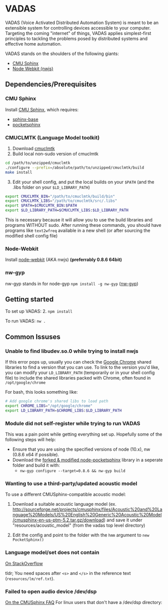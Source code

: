 # VADAS

VADAS (Voice Activated Distributed Automation System) is meant to be an extensible system for controlling devices accessible to your computer.
Targeting the coming "internet" of things, VADAS applies simplest-first principles to tackling the problems posed by distributed systems and effective home automation.

VADAS stands on the shoulders of the following giants:
- [CMU Sphinx](http://cmusphinx.sourceforge.net)
- [Node Webkit (nwjs)](http://nwjs.io)

## Dependencies/Prerequisites

### CMU Sphinx
Install [CMU Sphinx](http://cmusphinx.sourceforge.net), which requires:
- [sphinx-base](https://github.com/cmusphinx/sphinxbase)
- [pocketsphinx](https://github.com/cmusphinx/pocketsphinx)

### CMUCLMTK (Language Model toolkit)
1. Download [cmuclmtk](http://cmusphinx.sourceforge.net/wiki/download)
2. Build local non-sudo version of cmuclmtk
```bash
cd /path/to/unzipped/cmuclmtk
./configure --prefix=/absolute/path/to/unzipped/cmuclmtk/build
make install
```
3. Edit your shell config, and put the local builds on your `$PATH` (and the .libs folder on your `$LD_LIBRARY_PATH`)
```bash
export CMUCLMTK_BIN="/path/to/cmuclmtk/build/bin"
export CMUCLMTK_LIBS="/path/to/cmuclmtk/src/.libs"
export $PATH=$CMUCLMTK_BIN:$PATH
export $LD_LIBRARY_PATH=$CMUCLMTK_LIBS:$LD_LIBRARY_PATH
```

This is necessary because it will allow you to use the build libraries and programs WITHOUT sudo.
After running these commands, you should have programs like `text2wfreq` available in a new shell (or after sourcing the modified shell config file)

### Node-Webkit
Install [node-webkit](http://nwjs.io) (AKA nwjs) **(preferrably 0.8.6 64bit)**

### nw-gyp
nw-gyp stands in for node-gyp
`npm install -g nw-gyp` ([nw-gyp](https://github.com/nwjs/nw-gyp))

## Getting started

To set up VADAS:
2. `npm install`

To run VADAS:
`nw .`

## Common Issuses

### Unable to find libudev.so.0 while trying to install nwjs
If this error pops up, usually you can check the [Google Chrome](http://chrome.google.com) shared libraries to find a version that you can use. To link to the version you'd like, you can modify your `LD_LIBRARY_PATH` (temporarily or in your shell config file) to include the shared libraries packed with Chrome, often found in `/opt/google/chrome`

For bash, this looks something like:
```bash
# Add google chrome's shared libs to load path
export CHROME_LIBS="/opt/google/chrome"
export LD_LIBRARY_PATH=$CHROME_LIBS:$LD_LIBRARY_PATH
```

### **Module did not self-register** while trying to run VADAS
This was a pain point while getting everything set up. Hopefully some of the following steps will help:
- Ensure that you are using the specified versions of node (10.x), nw (0.8.6 x64 if possible).
- Download the [forked & modified node-pocketsphinx](https://github.com/t3hmrman/node-pocketsphinx/) library in a seperate folder and build it with:
  - `nw-gyp configure --target=0.8.6 && nw-gyp build`

### Wanting to use a third-party/updated acoustic model
To use a different CMUSphinx-compatible acoustic model:

1. Download a suitable acoustic language model (ex. http://sourceforge.net/projects/cmusphinx/files/Acoustic%20and%20Language%20Models/US%20English%20Generic%20Acoustic%20Model/cmusphinx-en-us-ptm-5.2.tar.gz/download) and save it under "resources/acoustic_model" (from the vadas top level directory)

2. Edit the config and point to the folder with the `hmm` argument to `new PocketSphinx()`

### Language model/set does not contain </s>
[On StackOverflow](https://stackoverflow.com/questions/25952376/language-model-set-does-not-contain-s)

tldr; You need spaces after `<s>` and `</s>` in the reference text (`resources/lm/ref.txt`).

### Failed to open audio device /dev/dsp
[On the CMUSphinx FAQ](http://cmusphinx.sourceforge.net/wiki/faq#qfailed_to_open_audio_device_dev_dsp_no_such_file_or_directory)
For linux users that don't have a /dev/dsp directory:

